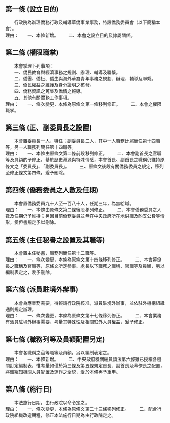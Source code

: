 第一條 (設立目的)
-----------------
　　行政院為辦理僑務行政及輔導華僑事業事務，特設僑務委員會（以下簡稱本會）。  
理由：　　一、本條新增。
　　二、本會之設立目的及隸屬關係。

第二條 (權限職掌)
-----------------
　　本會掌理下列事項：  
　　一、僑民教育與經濟事務之規劃、辦理、輔導及聯繫。  
　　二、僑團、僑社、僑生與海外華裔青年事務之規劃、辦理、輔導及聯繫。  
　　三、僑民權益之維護及身分證明之核發。  
　　四、僑務資訊之蒐集及僑情之報導。  
　　五、其他有關僑務工作事項。  
理由：　　一、條次變更，本條為原條文第一條移列修正。
　　二、本會之權限職掌。

第三條 (正、副委員長之設置)
---------------------------
　　本會置委員長一人，特任；副委員長二人，其中一人職務比照簡任第十四職等，另一人職務列簡任第十四職等。  
理由：　　一、本條由原條文第二條前段移列修正。
　　二、本會副首長之官職等及員額酌予修正。基於歷史淵源與特殊情感，本會首長、副首長之職稱仍維持原條文之「委員長」、「副委員長」。
　　三、原條文後段有關僑務委員之規定，移列至修正條文第四條，爰予刪除。

第四條 (僑務委員之人數及任期)
-----------------------------
　　本會置僑務委員九十人至一百八十人，任期三年，為無給職。  
理由：　　一、本條由原條文第二條後段移列修正。
　　二、本會僑務委員之人數及任期仍予維持；另因目前僑務委員並無在中央政府所在地供職及酌支公費等情形，爰但書規定予以刪除。

第五條 (主任秘書之設置及其職等)
-------------------------------
　　本會置主任秘書，職務列簡任第十二職等。  
理由：　　一、條次變更，本條為原條文第十四條移列修正。
　　二、本會幕僚長之職稱及官職等，原條文所定參事、處長以下職務之職稱、官職等及員額，另以編制表定之，爰予刪除。

第六條 (派員駐境外辦事)
-----------------------
　　本會為應業務需要，得報請行政院核准，派員駐境外辦事，並依駐外機構組織通則規定辦理。  
理由：　　一、條次變更，本條為原條文第十七條移列修正。
　　二、本會業務有派員駐境外辦事需要，考量其特殊性及相關駐外人員權益，爰予修正。

第七條 (職務列等及員額配置另定)
-------------------------------
　　本會各職稱之官等職等及員額，另以編制表定之。  
理由：　　一、本條新增。
　　二、中央政府機關總員額法第六條雖已授權各機關訂定編制表，惟考量如僅於第三條及第五條規定首長、副首長及幕僚長之配置，將難窺知機關人員配置及運作之全貌，爰於本條再予重申。

第八條 (施行日)
---------------
　　本法施行日期，由行政院以命令定之。  
理由：　　一、條次變更，本條為原條文第二十三條移列修正。
　　二、配合行政院組織改造期程，修正本法施行日期為由行政院定之。
